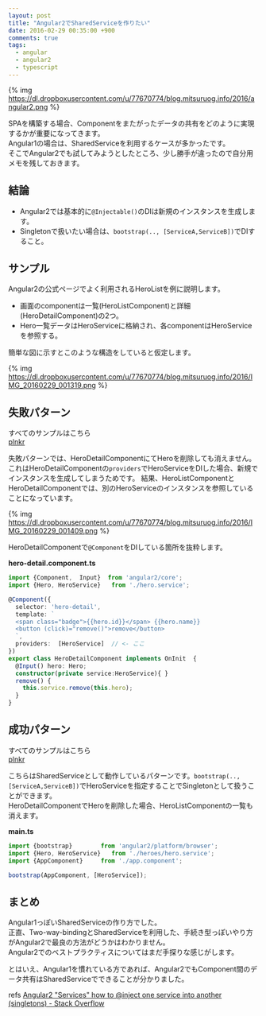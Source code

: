 ```yaml
---
layout: post
title: "Angular2でSharedServiceを作りたい"
date: 2016-02-29 00:35:00 +900
comments: true
tags:
  - angular
  - angular2
  - typescript
---
```


{% img https://dl.dropboxusercontent.com/u/77670774/blog.mitsuruog.info/2016/angular2.png %}

SPAを構築する場合、Componentをまたがったデータの共有をどのように実現するかが重要になってきます。  
Angular1の場合は、SharedServiceを利用するケースが多かったです。  
そこでAngular2でも試してみようとしたところ、少し勝手が違ったので自分用メモを残しておきます。

<!-- more -->

## 結論

- Angular2では基本的に`@Injectable()`のDIは新規のインスタンスを生成します。
- Singletonで扱いたい場合は、`bootstrap(.., [ServiceA,ServiceB])`でDIすること。

## サンプル

Angular2の公式ページでよく利用されるHeroListを例に説明します。

- 画面のcomponentは一覧(HeroListComponent)と詳細(HeroDetailComponent)の2つ。
- Hero一覧データはHeroServiceに格納され、各componentはHeroServiceを参照する。

簡単な図に示すとこのような構造をしていると仮定します。

{% img https://dl.dropboxusercontent.com/u/77670774/blog.mitsuruog.info/2016/IMG_20160229_001319.png %}

## 失敗パターン

すべてのサンプルはこちら  
[plnkr](http://plnkr.co/edit/R1q9vzDa1gHXHBUClu1s?p=preview)

失敗パターンでは、HeroDetailComponentにてHeroを削除しても消えません。  
これはHeroDetailComponentの`providers`でHeroServiceをDIした場合、新規でインスタンスを生成してしまうためです。
結果、HeroListComponentとHeroDetailComponentでは、別のHeroServiceのインスタンスを参照していることになっています。

{% img https://dl.dropboxusercontent.com/u/77670774/blog.mitsuruog.info/2016/IMG_20160229_001409.png %}

HeroDetailComponentで`@Component`をDIしている箇所を抜粋します。

**hero-detail.component.ts**
```ts
import {Component,  Input}  from 'angular2/core';
import {Hero, HeroService}   from './hero.service';

@Component({
  selector: 'hero-detail',
  template: `
  <span class="badge">{{hero.id}}</span> {{hero.name}}
  <button (click)="remove()">remove</button>
  `,
  providers:  [HeroService]  // <- ここ
})
export class HeroDetailComponent implements OnInit  {
  @Input() hero: Hero;
  constructor(private service:HeroService){ }
  remove() {
    this.service.remove(this.hero);
  }
}
```

## 成功パターン

すべてのサンプルはこちら  
[plnkr](http://plnkr.co/edit/iYFMhuldCBqay72eWjay?p=preview)

こちらはSharedServiceとして動作しているパターンです。`bootstrap(.., [ServiceA,ServiceB])`でHeroServiceを指定することでSingletonとして扱うことができます。  
HeroDetailComponentでHeroを削除した場合、HeroListComponentの一覧も消えます。

**main.ts**
```ts
import {bootstrap}        from 'angular2/platform/browser';
import {Hero, HeroService}   from './heroes/hero.service';
import {AppComponent}     from './app.component';

bootstrap(AppComponent, [HeroService]);
```

## まとめ

Angular1っぽいSharedServiceの作り方でした。  
正直、Two-way-bindingとSharedServiceを利用した、手続き型っぽいやり方がAngular2で最良の方法がどうかはわかりません。  
Angular2でのベストプラクティスについてはまだ手探りな感じがします。

とはいえ、Angular1を慣れている方であれば、Angular2でもComponent間のデータ共有はSharedServiceでできることが分かりました。

refs [Angular2 "Services" how to @inject one service into another (singletons) - Stack Overflow](http://stackoverflow.com/questions/33575456/angular2-services-how-to-inject-one-service-into-another-singletons)
